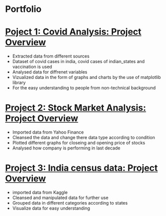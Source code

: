 # Portfolio

# [Poject 1: Covid Analysis: Project Overview](https://github.com/rishabh685/covid-analysis-M-)
- Extracted data from different sources
- Dataset of covid cases in india, covid cases of indian_states and vaccination is used 
- Analysed data for diffrenet variables
- Vizualized data in the form of graphs and charts by the use of matplotlib library
- For the easy understanding to people from non-technical background
  [](/IMAGES/Screenshot%20(52).png)


# [Project 2: Stock Market Analysis: Project Overview](https://github.com/rishabh685/stock-market-analysis)
- Imported data from Yahoo Finance
- Cleansed the data and change there data type according to condition
- Plotted different graphs for closeing and opening price of stocks
- Analysed how company is performing in last decade  


# [Project 3: India census data: Project Overview](https://github.com/rishabh685/india-census-analysis)
- imported data from Kaggle 
- Cleansed and manipulated data for further use
- Grouped data in different categories according to states
- Visualize data for easy understanding 
